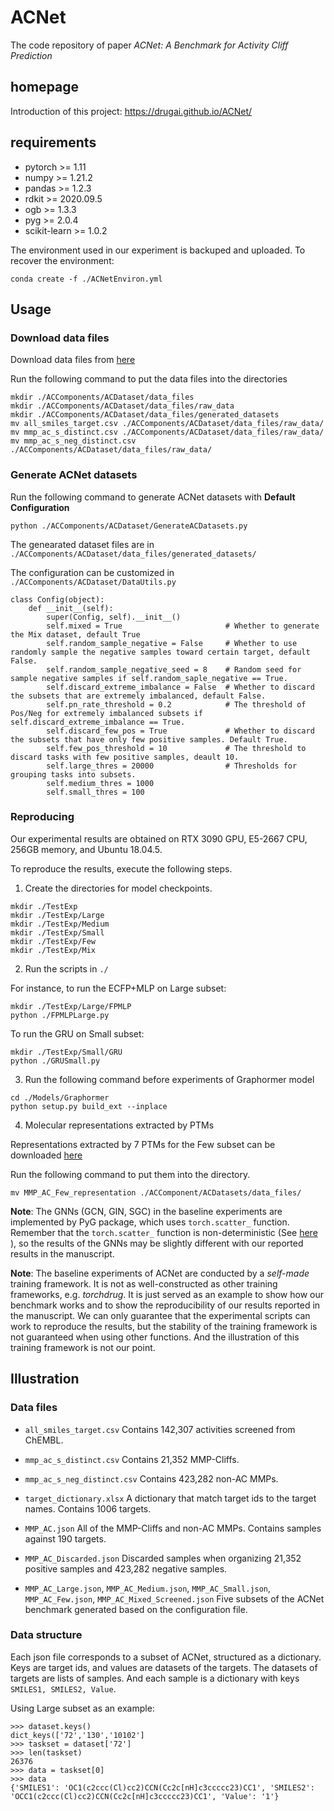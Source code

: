 # ACNet

The code repository of paper *ACNet: A Benchmark for Activity Cliff Prediction*


## homepage
Introduction of this project: https://drugai.github.io/ACNet/


## requirements
- pytorch >= 1.11
- numpy >= 1.21.2
- pandas >= 1.2.3
- rdkit >= 2020.09.5
- ogb >= 1.3.3
- pyg >= 2.0.4
- scikit-learn >= 1.0.2

The environment used in our experiment is backuped and uploaded. 
To recover the environment:

`conda create -f ./ACNetEnviron.yml`

## Usage 
### Download data files
Download data files from [here](https://drive.google.com/drive/folders/1JogBAg9AI0pUxY44w9_g8RHboLf7V5q7?usp=sharing)

Run the following command to put the data files into the directories

```
mkdir ./ACComponents/ACDataset/data_files
mkdir ./ACComponents/ACDataset/data_files/raw_data
mkdir ./ACComponents/ACDataset/data_files/generated_datasets
mv all_smiles_target.csv ./ACComponents/ACDataset/data_files/raw_data/
mv mmp_ac_s_distinct.csv ./ACComponents/ACDataset/data_files/raw_data/
mv mmp_ac_s_neg_distinct.csv ./ACComponents/ACDataset/data_files/raw_data/
```

### Generate ACNet datasets

Run the following command to generate ACNet datasets with **Default Configuration**

```
python ./ACComponents/ACDataset/GenerateACDatasets.py
```

The genearated dataset files are in `./ACComponents/ACDataset/data_files/generated_datasets/`

The configuration can be customized in `./ACComponents/ACDataset/DataUtils.py`


```
class Config(object):
    def __init__(self):
        super(Config, self).__init__()
        self.mixed = True                       # Whether to generate the Mix dataset, default True
        self.random_sample_negative = False     # Whether to use randomly sample the negative samples toward certain target, default False.
        self.random_sample_negative_seed = 8    # Random seed for sample negative samples if self.random_saple_negative == True.
        self.discard_extreme_imbalance = False  # Whether to discard the subsets that are extremely imbalanced, default False.
        self.pn_rate_threshold = 0.2            # The threshold of Pos/Neg for extremely imbalanced subsets if self.discard_extreme_imbalance == True.
        self.discard_few_pos = True             # Whether to discard the subsets that have only few positive samples. Default True.
        self.few_pos_threshold = 10             # The threshold to discard tasks with few positive samples, deault 10.
        self.large_thres = 20000                # Thresholds for grouping tasks into subsets.
        self.medium_thres = 1000
        self.small_thres = 100
```

### Reproducing

Our experimental results are obtained on RTX 3090 GPU, E5-2667 CPU, 256GB memory, and Ubuntu 18.04.5.

To reproduce the results, execute the following steps.



1. Create the directories for model checkpoints.

```
mkdir ./TestExp
mkdir ./TestExp/Large
mkdir ./TestExp/Medium
mkdir ./TestExp/Small
mkdir ./TestExp/Few
mkdir ./TestExp/Mix
```

2. Run the scripts in `./`

For instance, to run the ECFP+MLP on Large subset:

```
mkdir ./TestExp/Large/FPMLP
python ./FPMLPLarge.py
```

To run the GRU on Small subset:

```
mkdir ./TestExp/Small/GRU
python ./GRUSmall.py
```

3. Run the following command before experiments of Graphormer model

```
cd ./Models/Graphormer
python setup.py build_ext --inplace
```

4. Molecular representations extracted by PTMs

Representations extracted by 7 PTMs for the Few subset can be downloaded [here](https://drive.google.com/drive/folders/1JogBAg9AI0pUxY44w9_g8RHboLf7V5q7?usp=sharing)

Run the following command to put them into the directory.

```
mv MMP_AC_Few_representation ./ACComponent/ACDatasets/data_files/
```


**Note**:
The GNNs (GCN, GIN, SGC) in the baseline experiments are implemented by PyG package, which uses `torch.scatter_` function.
Remember that the `torch.scatter_` function is non-deterministic (See [here](https://pytorch.org/docs/stable/generated/torch.Tensor.scatter_.html#torch.Tensor.scatter_) ), so the results of the GNNs may be slightly different with our reported results in the manuscript.


**Note**:
The baseline experiments of ACNet are conducted by a *self-made* training framework.
It is not as well-constructed as other training frameworks, e.g. *torchdrug*.
It is just served as an example to show how our benchmark works and to show the reproducibility of our results reported in the manuscript.
We can only guarantee that the experimental scripts can work to reproduce the results, but the stability of the training framework is not guaranteed when using other functions.
And the illustration of this training framework is not our point.




## Illustration
### Data files

- `all_smiles_target.csv`
Contains 142,307 activities screened from ChEMBL.

- `mmp_ac_s_distinct.csv`
Contains 21,352 MMP-Cliffs.

- `mmp_ac_s_neg_distinct.csv`
Contains 423,282 non-AC MMPs.

- `target_dictionary.xlsx`
A dictionary that match target ids to the target names. Contains 1006 targets.

- `MMP_AC.json`
All of the MMP-Cliffs and non-AC MMPs. Contains samples against 190 targets.

- `MMP_AC_Discarded.json`
Discarded samples when organizing 21,352 positive samples and 423,282 negative samples.

- `MMP_AC_Large.json`, `MMP_AC_Medium.json`, `MMP_AC_Small.json`, `MMP_AC_Few.json`, `MMP_AC_Mixed_Screened.json`
Five subsets of the ACNet benchmark generated based on the configuration file.


### Data structure
Each json file corresponds to a subset of ACNet, structured as a dictionary.
Keys are target ids, and values are datasets of the targets.
The datasets of targets are lists of samples.
And each sample is a dictionary with keys `SMILES1, SMILES2, Value`.

Using Large subset as an example:

```
>>> dataset.keys()
dict_keys(['72','130','10102']
>>> taskset = dataset['72']
>>> len(taskset)
26376
>>> data = taskset[0]
>>> data
{'SMILES1': 'OC1(c2ccc(Cl)cc2)CCN(Cc2c[nH]c3ccccc23)CC1', 'SMILES2': 'OCC1(c2ccc(Cl)cc2)CCN(Cc2c[nH]c3ccccc23)CC1', 'Value': '1'}
```

